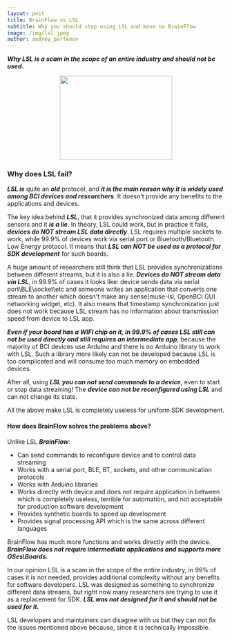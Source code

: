```yaml
---
layout: post
title: BrainFlow vs LSL
subtitle: Why you should stop using LSL and move to BrainFlow
image: /img/lsl.jpeg
author: andrey_parfenov
---
```


***Why LSL is a scam in the scope of an entire industry and should not be used.***



<div style="text-align: center">
    <a href="https://github.com/brainflow-dev/brainflow" title="galea" target="_blank" align="left">
        <img width="260" height="194" src="https://live.staticflickr.com/65535/50910162901_86602ce394_o.jpg">
    </a>
</div>

### Why does LSL fail? 

***LSL is*** quite an ***old*** protocol, and ***it is the main reason why it is widely used among BCI devices and researchers***. It doesn't provide any benefits to the applications and devices.

The key idea behind ***LSL***, that it provides synchronized data among different sensors and it ***is a lie***. In theory, LSL could work, but in practice it fails, ***devices do NOT stream LSL data directly***. LSL requires multiple sockets to work, while 99.9% of devices work via serial port or Bluetooth/Bluetooth Low Energy protocol. It means that ***LSL can NOT be used as a protocol for SDK development*** for such boards.

A huge amount of researchers still think that LSL provides synchronizations between different streams, but it is also a lie. ***Devices do NOT stream data via LSL***, in 99.9% of cases it looks like: device sends data via serial port\BLE\socket\etc and someone writes an application that converts one stream to another which doesn't make any sense(muse-lsl, OpenBCI GUI networking widget, etc). It also means that timestamp synchronization just does not work because LSL stream has no information about transmission speed from device to LSL app.

***Even if your board has a WIFI chip on it, in 99.9% of cases LSL still can not be used directly and still requires an intermediate app***, because the majority of BCI devices use Arduino and there is no Arduino library to work with LSL. Such a library more likely can not be developed because LSL is too complicated and will consume too much memory on embedded devices.

After all, using ***LSL you can not send commands to a device***, even to start or stop data streaming! The ***device can not be reconfigured using LSL*** and can not change its state. 

All the above make LSL is completely useless for uniform SDK development.

#### How does BrainFlow solves the problems above?

Unlike LSL ***BrainFlow***:

* Can send commands to reconfigure device and to control data streaming
* Works with a serial port, BLE, BT, sockets, and other communication protocols
* Works with Arduino libraries
* Works directly with device and does not require application in between which is completely useless, terrible for automation, and not acceptable for production software development
* Provides synthetic boards to speed up development
* Provides signal processing API which is the same across different languages

BrainFlow has much more functions and works directly with the device. ***BrainFlow does not require intermediate applications and supports more OSes\Boards.***

In our opinion LSL is a scam in the scope of the entire industry, in 99% of cases it is not needed, provides additional complexity without any benefits for software developers. LSL was designed as something to synchronize different data streams, but right now many researchers are trying to use it as a replacement for SDK. ***LSL was not designed for it and should not be used for it.***

LSL developers and maintainers can disagree with us but they can not fix the issues mentioned above because, since it is technically impossible.
